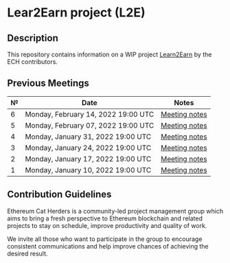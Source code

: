 # Lear2Earn project (L2E) 

## Description
This repository contains information on a WIP project [Learn2Earn](https://hackmd.io/@poojaranjan/Learn2Earn) by the ECH contributors. 

## Previous Meetings

 №  | Date                             | Notes          | 
--- | -------------------------------- | -------------- | 
  6 | Monday, February 14, 2022 19:00 UTC  | [Meeting notes](https://hackmd.io/@poojaranjan/L2Emeetingnotes#Meeting-6)|
  5 | Monday, February 07, 2022 19:00 UTC  | [Meeting notes](https://hackmd.io/@poojaranjan/L2Emeetingnotes#Meeting-5)|
  4 | Monday, January 31, 2022 19:00 UTC  | [Meeting notes](https://hackmd.io/@poojaranjan/L2Emeetingnotes#Meeting-4) |
  3 | Monday, January 24, 2022 19:00 UTC  | [Meeting notes](https://hackmd.io/@poojaranjan/L2Emeetingnotes#Meeting-3) |
  2 | Monday, January 17, 2022 19:00 UTC  | [Meeting notes](https://hackmd.io/@poojaranjan/L2Emeetingnotes#Meeting-2) |
  1 | Monday, January 10, 2022 19:00 UTC  | [Meeting notes](https://hackmd.io/@poojaranjan/L2Emeetingnotes#Meeting-1) |

## Contribution Guidelines

Ethereum Cat Herders is a community-led project management group which aims to bring a fresh perspective to Ethereum blockchain and related projects to stay on schedule, improve productivity and quality of work.

We invite all those who want to participate in the group to encourage consistent communications and help improve chances of achieving the desired result.
